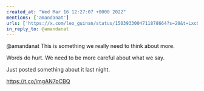 ```yaml
---
created_at: "Wed Mar 16 12:27:07 +0000 2022"
mentions: ['amandanat']
urls: ['https://x.com/leo_guinan/status/1503933004711878664?s=20&t=LxcQDgUJ8TrdzKT1_YNcRw']
in_reply_to: @amandanat
---
```


@amandanat This is something we really need to think about more.

Words do hurt. We need to be more careful about what we say.

Just posted something about it last night. 

https://t.co/imgAN7pCBQ